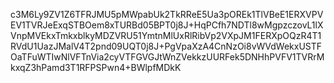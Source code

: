 c3M6Ly9ZV1Z6TFRJMU5pMWpabUk2TkRReE5Ua3pOREk1TlVBeE1ERXVPVEV1TVRJeExqSTBOem8xTURBd05BPT0j8J+HqPCfh7NDTl8wMgpzczovL1lXVnpMVEkxTmkxblkyMDZVRU51YmtnMlUxRlRibVp2VXpJM1FERXpOQzR4T1RVdU1UazJMalV4T2pnd09UQT0j8J+PgVpaXzA4CnNzOi8vWVdWekxUSTFOaTFuWTIwNlVFTnVia2cyVTFGVGJtWnZVekkzUURFek5DNHhPVFV1TVRrMkxqZ3hPamd3T1RFPSPwn4+BWlpfMDkK